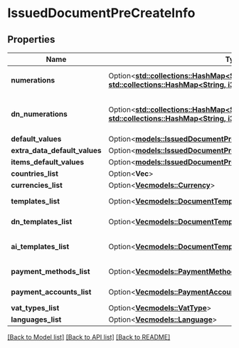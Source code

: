 # IssuedDocumentPreCreateInfo

## Properties

Name | Type | Description | Notes
------------ | ------------- | ------------- | -------------
**numerations** | Option<[**std::collections::HashMap<String, std::collections::HashMap<String, i32>>**](std::collections::HashMap.md)> | Issued document numerations | [optional]
**dn_numerations** | Option<[**std::collections::HashMap<String, std::collections::HashMap<String, i32>>**](std::collections::HashMap.md)> | Issued document delivery note numerations | [optional]
**default_values** | Option<[**models::IssuedDocumentPreCreateInfoDefaultValues**](IssuedDocumentPreCreateInfo_default_values.md)> |  | [optional]
**extra_data_default_values** | Option<[**models::IssuedDocumentPreCreateInfoExtraDataDefaultValues**](IssuedDocumentPreCreateInfo_extra_data_default_values.md)> |  | [optional]
**items_default_values** | Option<[**models::IssuedDocumentPreCreateInfoItemsDefaultValues**](IssuedDocumentPreCreateInfo_items_default_values.md)> |  | [optional]
**countries_list** | Option<**Vec<String>**> | Countries list | [optional]
**currencies_list** | Option<[**Vec<models::Currency>**](Currency.md)> | Currencies list | [optional]
**templates_list** | Option<[**Vec<models::DocumentTemplate>**](DocumentTemplate.md)> | Document templates list | [optional]
**dn_templates_list** | Option<[**Vec<models::DocumentTemplate>**](DocumentTemplate.md)> | Delivery note templates list | [optional]
**ai_templates_list** | Option<[**Vec<models::DocumentTemplate>**](DocumentTemplate.md)> | Accompanying invoice templates list | [optional]
**payment_methods_list** | Option<[**Vec<models::PaymentMethod>**](PaymentMethod.md)> | Payment methods list | [optional]
**payment_accounts_list** | Option<[**Vec<models::PaymentAccount>**](PaymentAccount.md)> | Payment accounts list | [optional]
**vat_types_list** | Option<[**Vec<models::VatType>**](VatType.md)> | Vat types list | [optional]
**languages_list** | Option<[**Vec<models::Language>**](Language.md)> | Languages list | [optional]

[[Back to Model list]](../README.md#documentation-for-models) [[Back to API list]](../README.md#documentation-for-api-endpoints) [[Back to README]](../README.md)


